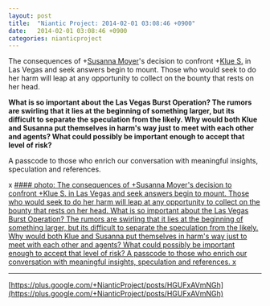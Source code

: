 ```yaml
---
layout: post
title:  "Niantic Project: 2014-02-01 03:08:46 +0900"
date:   2014-02-01 03:08:46 +0900
categories: nianticproject
---
```

The consequences of +[Susanna Moyer](https://plus.google.com/101560858827970533247 "")'s decision to confront +[Klue S.](https://plus.google.com/110350977702120778591 "") in Las Vegas and seek answers begin to mount. Those who would seek to do her harm will leap at any opportunity to collect on the bounty that rests on her head.

**What is so important about the Las Vegas Burst Operation? The rumors are swirling that it lies at the beginning of something larger, but its difficult to separate the speculation from the likely. Why would both Klue and Susanna put themselves in harm's way just to meet with each other and agents? What could possibly be important enough to accept that level of risk?**

A passcode to those who enrich our conversation with meaningful insights, speculation and references.

x
[#### photo: The consequences of +Susanna Moyer's decision to confront +Klue S. in Las Vegas and seek answers begin to mount. Those who would seek to do her harm will leap at any opportunity to collect on the bounty that rests on her head.
What is so important about the Las Vegas Burst Operation? The rumors are swirling that it lies at the beginning of something larger, but its difficult to separate the speculation from the likely. Why would both Klue and Susanna put themselves in harm's way just to meet with each other and agents? What could possibly be important enough to accept that level of risk?
A passcode to those who enrich our conversation with meaningful insights, speculation and references.
x](https://lh4.googleusercontent.com/-zH7_53i6fTo/UuvmffXHNMI/AAAAAAAAV84/towuryJSpo8/w1200-h1553/GoldenWatch.png "")
- - -
[https://plus.google.com/+NianticProject/posts/HGUFxAVmNGh](https://plus.google.com/+NianticProject/posts/HGUFxAVmNGh)
